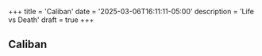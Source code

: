 +++
title = 'Caliban'
date = '2025-03-06T16:11:11-05:00'
description = 'Life vs Death'
draft = true
+++

## Caliban
